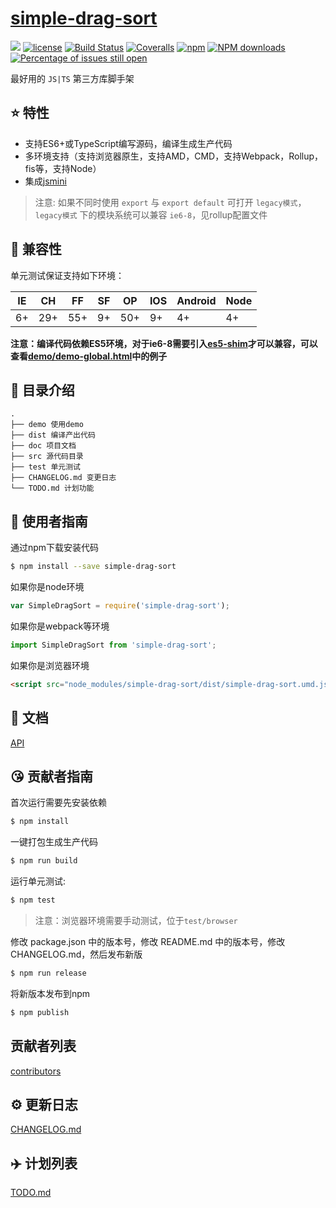 # [simple-drag-sort](https://github.com/wzc/simple-drag-sort)
[![](https://img.shields.io/badge/Powered%20by-jslib%20base-brightgreen.svg)](https://github.com/yanhaijing/jslib-base)
[![license](https://img.shields.io/badge/license-MIT-blue.svg)](https://github.com/wzc/simple-drag-sort/blob/master/LICENSE)
[![Build Status](https://travis-ci.org/wzc/simple-drag-sort.svg?branch=master)](https://travis-ci.org/wzc/simple-drag-sort)
[![Coveralls](https://img.shields.io/coveralls/wzc/simple-drag-sort.svg)](https://coveralls.io/github/wzc/simple-drag-sort)
[![npm](https://img.shields.io/badge/npm-0.1.0-orange.svg)](https://www.npmjs.com/package/simple-drag-sort)
[![NPM downloads](http://img.shields.io/npm/dm/simple-drag-sort.svg?style=flat-square)](http://www.npmtrends.com/simple-drag-sort)
[![Percentage of issues still open](http://isitmaintained.com/badge/open/wzc/simple-drag-sort.svg)](http://isitmaintained.com/project/wzc/simple-drag-sort "Percentage of issues still open")

最好用的 `JS|TS` 第三方库脚手架

## :star: 特性

- 支持ES6+或TypeScript编写源码，编译生成生产代码
- 多环境支持（支持浏览器原生，支持AMD，CMD，支持Webpack，Rollup，fis等，支持Node）
- 集成[jsmini](https://github.com/jsmini)

> 注意: 如果不同时使用 `export` 与 `export default` 可打开 `legacy模式`，`legacy模式` 下的模块系统可以兼容 `ie6-8`，见rollup配置文件

## :pill: 兼容性
单元测试保证支持如下环境：

| IE   | CH   | FF   | SF   | OP   | IOS  | Android   | Node  |
| ---- | ---- | ---- | ---- | ---- | ---- | ---- | ----- |
| 6+   | 29+ | 55+  | 9+   | 50+  | 9+   | 4+   | 4+ |

**注意：编译代码依赖ES5环境，对于ie6-8需要引入[es5-shim](http://github.com/es-shims/es5-shim/)才可以兼容，可以查看[demo/demo-global.html](./demo/demo-global.html)中的例子**

## :open_file_folder: 目录介绍

```
.
├── demo 使用demo
├── dist 编译产出代码
├── doc 项目文档
├── src 源代码目录
├── test 单元测试
├── CHANGELOG.md 变更日志
└── TODO.md 计划功能
```

## :rocket: 使用者指南

通过npm下载安装代码

```bash
$ npm install --save simple-drag-sort
```

如果你是node环境

```js
var SimpleDragSort = require('simple-drag-sort');
```

如果你是webpack等环境

```js
import SimpleDragSort from 'simple-drag-sort';
```

如果你是浏览器环境

```html
<script src="node_modules/simple-drag-sort/dist/simple-drag-sort.umd.js"></script>
```

## :bookmark_tabs: 文档
[API](./doc/api.md)

## :kissing_heart: 贡献者指南
首次运行需要先安装依赖

```bash
$ npm install
```

一键打包生成生产代码

```bash
$ npm run build
```

运行单元测试:

```bash
$ npm test
```

> 注意：浏览器环境需要手动测试，位于`test/browser`

修改 package.json 中的版本号，修改 README.md 中的版本号，修改 CHANGELOG.md，然后发布新版

```bash
$ npm run release
```

将新版本发布到npm

```bash
$ npm publish
```

## 贡献者列表

[contributors](https://github.com/wzc/simple-drag-sort/graphs/contributors)

## :gear: 更新日志
[CHANGELOG.md](./CHANGELOG.md)

## :airplane: 计划列表
[TODO.md](./TODO.md)